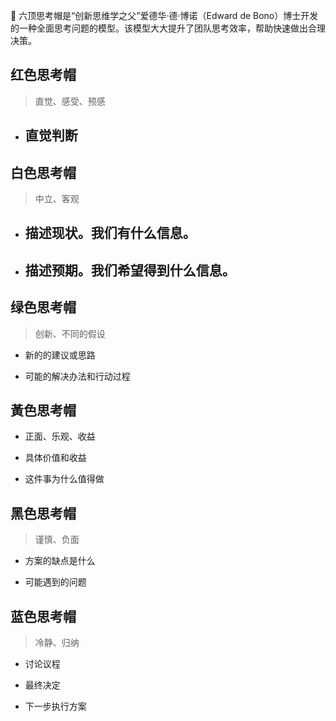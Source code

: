 🎩 六顶思考帽是“创新思维学之父”爱德华·德·博诺（Edward de Bono）博士开发的一种全面思考问题的模型。该模型大大提升了团队思考效率，帮助快速做出合理决策。
## 红色思考帽
> 直觉、感受、预感

- 直觉判断
	- 

## 白色思考帽

> 中立、客观

- 描述现状。我们有什么信息。
	- 
- 描述预期。我们希望得到什么信息。
	- 

## 绿色思考帽

> 创新、不同的假设

- 新的的建议或思路

- 可能的解决办法和行动过程

## 黃色思考帽

- 正面、乐观、收益

- 具体价值和收益

- 这件事为什么值得做

## 黑色思考帽

> 谨慎、负面

- 方案的缺点是什么

- 可能遇到的问题

## 蓝色思考帽

> 冷静、归纳

- 讨论议程

- 最终决定

- 下一步执行方案